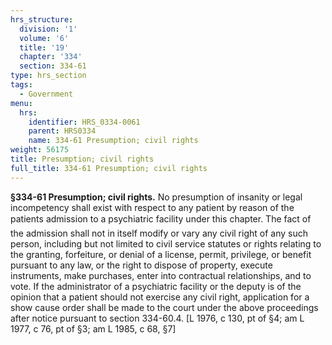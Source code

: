 ```yaml
---
hrs_structure:
  division: '1'
  volume: '6'
  title: '19'
  chapter: '334'
  section: 334-61
type: hrs_section
tags:
  - Government
menu:
  hrs:
    identifier: HRS_0334-0061
    parent: HRS0334
    name: 334-61 Presumption; civil rights
weight: 56175
title: Presumption; civil rights
full_title: 334-61 Presumption; civil rights
---
```

**§334-61 Presumption; civil rights.** No presumption of insanity or legal incompetency shall exist with respect to any patient by reason of the patients admission to a psychiatric facility under this chapter. The fact of the admission shall not in itself modify or vary any civil right of any such person, including but not limited to civil service statutes or rights relating to the granting, forfeiture, or denial of a license, permit, privilege, or benefit pursuant to any law, or the right to dispose of property, execute instruments, make purchases, enter into contractual relationships, and to vote. If the administrator of a psychiatric facility or the deputy is of the opinion that a patient should not exercise any civil right, application for a show cause order shall be made to the court under the above proceedings after notice pursuant to section 334-60.4\. [L 1976, c 130, pt of §4; am L 1977, c 76, pt of §3; am L 1985, c 68, §7]